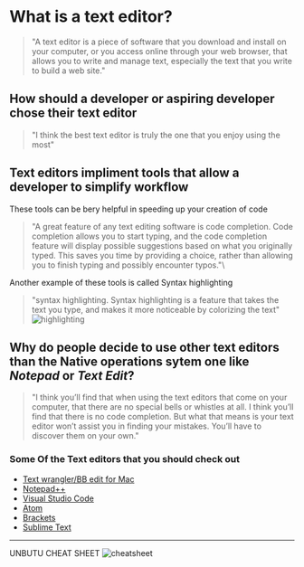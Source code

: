 # **What is a text editor?**
> "A text editor is a piece of software that you download and install on
your computer, or you access online through your web browser, that
allows you to write and manage text, especially the text that you write
to build a web site."


## How should a developer or aspiring developer chose their text editor


>"I think the best text editor is
truly the one that you enjoy using the most"

## Text editors impliment tools that allow a developer to simplify workflow
  These tools can be bery helpful in speeding up your creation of code
  >"A great feature of any text editing software is code completion. Code
completion allows you to start typing, and the code completion
feature will display possible suggestions based on what you originally
typed. This saves you time by providing a choice, rather than allowing
you to finish typing and possibly encounter typos."\


Another example of these tools is called Syntax highlighting
>"syntax
highlighting. Syntax highlighting is a feature that takes the text you
type, and makes it more noticeable by colorizing the text"  
![highlighting](https://user-images.githubusercontent.com/113924687/191152520-f17486b7-8b78-4ca2-8ea3-bb5362718785.jpg)

## Why do people decide to use other text editors than the Native operations sytem one like *Notepad* or *Text Edit*?
> "I think you’ll find that when using the text editors that come on your
computer, that there are no special bells or whistles at all. I think
you’ll find that there is no code completion. But what that means is
your text editor won’t assist you in finding your mistakes. You’ll have
to discover them on your own."

### Some Of the Text editors that you should check out
- [Text wrangler/BB edit for Mac](https://www.barebones.com/products/bbedit/TimetoSwitchFree.html?gclid=CjwKCAjwpqCZBhAbEiwAa7pXeR458dX2BHuHecD0BApxqMW9D10tIl1WKCn80J6pFGZyNkUt9aLpVBoC58wQAvD_BwE)
- [Notepad++](https://notepad-plus-plus.org/downloads/)
- [Visual Studio Code](https://code.visualstudio.com/)
- [Atom](https://atom.io/)
- [Brackets](https://brackets.io/)
- [Sublime Text](https://www.sublimetext.com/)

---
UNBUTU CHEAT SHEET 
![cheatsheet](https://user-images.githubusercontent.com/113924687/191155369-abb9ef54-e8d7-4007-be13-18098fdb95df.jpg)
